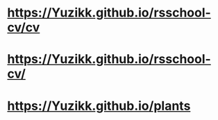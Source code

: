 # https://Yuzikk.github.io/rsschool-cv/cv
# https://Yuzikk.github.io/rsschool-cv/
# https://Yuzikk.github.io/plants
